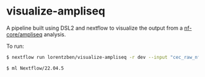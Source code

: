 # visualize-ampliseq

A pipeline built using DSL2 and nextflow to visualize the output from a [nf-core/ampliseq](https://github.com/nf-core/ampliseq) analysis. 

To run:
```bash
$ nextflow run lorentzben/visualize-ampliseq -r dev --input "cec_raw_nf" --ioi "condition" --metadata "cec_raw_nf/all_days_sbm_cec_nf_treatment_metadata.tsv" -profile local,docker

$ ml Nextflow/22.04.5
```